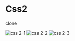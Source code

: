 # Css2
clone


![css 2-1](https://user-images.githubusercontent.com/66559594/87183440-c83d4c00-c303-11ea-9e6f-d186b8086c16.png)
![css 2-2](https://user-images.githubusercontent.com/66559594/87183445-ca9fa600-c303-11ea-806d-93bacd24d4c2.png)
![css 2-3](https://user-images.githubusercontent.com/66559594/87183446-cb383c80-c303-11ea-86c5-858f4802634e.png)

